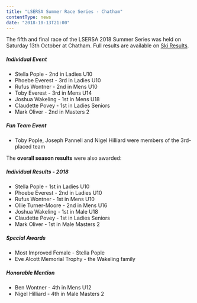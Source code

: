 ```yaml
---
title: "LSERSA Summer Race Series - Chatham"
contentType: news
date: "2018-10-13T21:00"
---
```


The fifth and final race of the LSERSA 2018 Summer Series was held on Saturday 13th October at
Chatham. Full results are available on [Ski Results](https://skiresults.co.uk/events/899).

##### Individual Event
* Stella Pople - 2nd in Ladies U10
* Phoebe Everest - 3rd in Ladies U10
* Rufus Wontner - 2nd in Mens U10
* Toby Everest - 3rd in Mens U14
* Joshua Wakeling - 1st in Mens U18
* Claudette Povey - 1st in Ladies Seniors
* Mark Oliver - 2nd in Masters 2

##### Fun Team Event
* Toby Pople, Joseph Pannell and Nigel Hilliard were members of the 3rd-placed team

The **overall season results** were also awarded:

##### Individual Results - 2018
* Stella Pople - 1st in Ladies U10
* Phoebe Everest - 2nd in Ladies U10
* Rufus Wontner - 1st in Mens U10
* Ollie Turner-Moore - 2nd in Mens U16
* Joshua Wakeling - 1st in Male U18
* Claudette Povey - 1st in Ladies Seniors
* Mark Oliver - 1st in Male Masters 2

##### Special Awards
* Most Improved Female - Stella Pople
* Eve Alcott Memorial Trophy - the Wakeling family

##### Honorable Mention
* Ben Wontner - 4th in Mens U12
* Nigel Hilliard - 4th in Male Masters 2